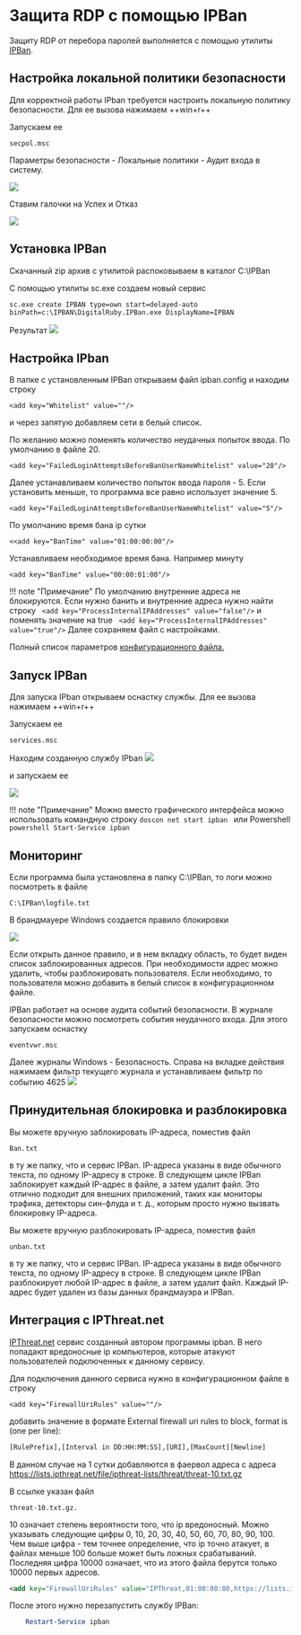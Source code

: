 # Защита RDP с помощью IPBan

Защиту RDP от перебора паролей выполняется с помощью утилиты [IPBan](https://github.com/DigitalRuby/IPBan).

## Настройка локальной политики безопасности 
Для корректной работы IPban требуется настроить локальную политику безопасности. Для ее вызова нажимаем ++win+r++

Запускаем ее
```
secpol.msc
```
Параметры безопасности - Локальные политики - Аудит входа в систему. 

![](Image/ipban_2023-11-13-15-36-59.png)

Ставим галочки на Успех и Отказ

![](Image/ipban_2023-11-13-15-37-34.png)

## Установка IPBan

Скачанный zip архив с утилитой распоковываем  в каталог C:\IPBan  

С помощью утилиты sc.exe создаем новый сервис
```doscon
sc.exe create IPBAN type=own start=delayed-auto binPath=c:\IPBAN\DigitalRuby.IPBan.exe DisplayName=IPBAN
```
Результат
![](Image/ipban_2023-11-13-15-51-21.png)

## Настройка IPban
В папке с установленным IPBan открываем файл ipban.config и находим строку 
```
<add key="Whitelist" value=""/>
```
и через запятую добавляем сети в белый список.

По желанию можно поменять количество неудачных попыток ввода. По умолчанию в файле 20.

```
<add key="FailedLoginAttemptsBeforeBanUserNameWhitelist" value="20"/>
```

Далее устанавливаем количество попыток ввода пароля  - 5. Если установить меньше, то программа все равно использует значение 5.
```
<add key="FailedLoginAttemptsBeforeBanUserNameWhitelist" value="5"/>
```

 По умолчанию время бана ip сутки

```
<<add key="BanTime" value="01:00:00:00"/>
```

Устанавливаем необходимое время бана. Например минуту
```
<add key="BanTime" value="00:00:01:00"/>
```

!!! note "Примечание"
    По умолчанию внутренние адреса не блокируются. Если нужно банить и внутренние адреса нужно найти строку 
    ``` 
    <add key="ProcessInternalIPAddresses" value="false"/>
    ```
    и поменять значение на true
    ``` 
    <add key="ProcessInternalIPAddresses" value="true"/>
    ```
Далее сохраняем файл с настройками.

Полный список параметров [конфигурационного файла.](https://github.com/DigitalRuby/IPBan/wiki/Configuration)
## Запуск IPBan
Для запуска IPban открываем оснастку службы. Для ее вызова нажимаем ++win+r++

Запускаем ее
```
services.msc
```
Находим созданную службу IPban 
![](Image/ipban_2023-11-13-16-33-29.png)

и запускаем ее

![](Image/ipban-2023-11-13-163437.png)

!!! note "Примечание"
    Можно вместо графического интерфейса можно использовать командную строку
    ```doscon
    net start ipban
    ```
    или Powershell
    ```powershell
    Start-Service ipban
    ```
## Мониторинг

Если программа была установлена в папку C:\IPBan, то логи можно посмотреть в файле 
```
C:\IPBan\logfile.txt
```
В брандмауере Windows создается правило блокировки

![](Image/ipban_2023-11-13-17-55-42.png)

Если открыть данное правило, и в нем вкладку область, то будет виден список заблокированных адресов. При необходимости адрес можно удалить, чтобы разблокировать пользователя. Если необходимо, то пользователя можно добавить в белый список в конфигурационном файле. 

IPBan работает на основе аудита событий безопасности. В журнале безопасности можно посмотреть события неудачного входа. Для этого запускаем оснастку 

```
eventvwr.msc 
```

Далее  журналы Windows - Безопасность. Справа на вкладке действия нажимаем фильтр текущего журнала и устанавливаем фильтр по событию 4625
![](Image/ipban_2023-11-14-14-34-45.png)
## Принудительная блокировка и разблокировка

Вы можете вручную заблокировать IP-адреса, поместив файл  
```
Ban.txt
```  
в ту же папку, что и сервис IPBan. IP-адреса указаны в виде обычного текста, по одному IP-адресу в строке. В следующем цикле IPBan заблокирует каждый IP-адрес в файле, а затем удалит файл. Это отлично подходит для внешних приложений, таких как мониторы трафика, детекторы син-флуда и т. д., которым просто нужно вызвать блокировку IP-адреса.

Вы можете вручную разблокировать IP-адреса, поместив файл 
```
unban.txt
```
в ту же папку, что и сервис IPBan. IP-адреса указаны в виде обычного текста, по одному IP-адресу в строке. В следующем цикле IPBan разблокирует любой IP-адрес в файле, а затем удалит файл. Каждый IP-адрес будет удален из базы данных брандмауэра и IPBan.

## Интеграция с IPThreat.net

[IPThreat.net](https://ipthreat.net/) сервис созданный автором программы ipban. В него попадают вредоносные ip компьютеров, которые атакуют пользователей подключенных к данному сервису. 

Для подключения данного сервиса нужно в конфигурационном файле в строку 
```
<add key="FirewallUriRules" value=""/>
```

добавить значение в формате External firewall uri rules to block, format is (one per line):
``` xml
[RulePrefix],[Interval in DD:HH:MM:SS],[URI],[MaxCount][Newline]  
```
В данном случае на 1 сутки добавляются в фаервол адреса с адреса https://lists.ipthreat.net/file/ipthreat-lists/threat/threat-10.txt.gz 

В ссылке указан файл 
```
threat-10.txt.gz.
```
10 означает степень вероятности того, что ip вредоносный. Можно указывать следующие цифры 0, 10, 20, 30, 40, 50, 60, 70, 80, 90, 100. Чем выше цифра - тем точнее определение, что ip точно атакует, в файлах меньше 100 больше может быть ложных срабатываний. Последняя цифра 10000 означает, что из этого файла берутся только 10000 первых адресов.
``` xml
<add key="FirewallUriRules" value="IPThreat,01:00:00:00,https://lists.ipthreat.net/file/ipthreat-lists/threat/threat-10.txt.gz,10000"/>
```
После этого нужно перезапустить службу IPBan: 

```powershell
    Restart-Service ipban
```